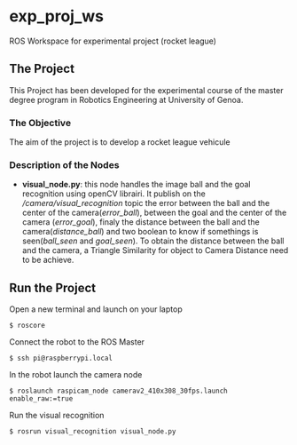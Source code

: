 # exp_proj_ws
ROS Workspace for experimental project (rocket league)

## The Project
This Project has been developed for the experimental course of the master degree program in Robotics Engineering at University of Genoa.

### The Objective
The aim of the project is to develop a rocket league vehicule

### Description of the Nodes

* **visual_node.py**: this node handles the image ball and the goal recognition using openCV librairi. It publish on the */camera/visual_recognition* topic the error between the ball and the center of the camera(*error_ball*), between the goal and the center of the camera (*error_goal*), finaly the distance between the ball and the camera(*distance_ball*) and two boolean to know if somethings is seen(*ball_seen* and *goal_seen*). To obtain the distance between the ball and the camera, a Triangle Similarity for object to Camera Distance need to be achieve.

## Run the Project

Open a new terminal and launch on your laptop

```
$ roscore
```


Connect the robot to the ROS Master

```
$ ssh pi@raspberrypi.local 
```

In the robot launch the camera node

```
$ roslaunch raspicam_node camerav2_410x308_30fps.launch enable_raw:=true
```

Run the visual recognition 

```
$ rosrun visual_recognition visual_node.py 
```
